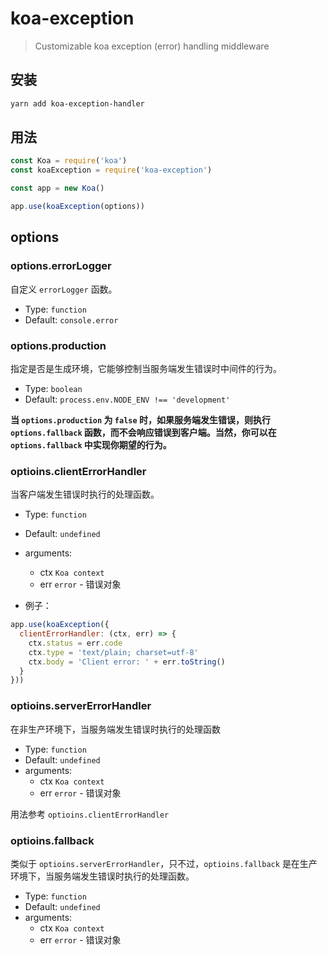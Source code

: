 # koa-exception

> Customizable koa exception (error) handling middleware

## 安装

```sh
yarn add koa-exception-handler
```

## 用法

```js
const Koa = require('koa')
const koaException = require('koa-exception')

const app = new Koa()

app.use(koaException(options))
```

## options

### options.errorLogger

自定义 `errorLogger` 函数。

- Type: `function`
- Default: `console.error`

### options.production

指定是否是生成环境，它能够控制当服务端发生错误时中间件的行为。

- Type: `boolean`
- Default: `process.env.NODE_ENV !== 'development'`

**当 `options.production` 为 `false` 时，如果服务端发生错误，则执行 `options.fallback` 函数，而不会响应错误到客户端。当然，你可以在 `options.fallback` 中实现你期望的行为。**

### optioins.clientErrorHandler

当客户端发生错误时执行的处理函数。

- Type: `function`
- Default: `undefined`
- arguments:
  - ctx `Koa context`
  - err `error` - 错误对象

- 例子：

```js
app.use(koaException({
  clientErrorHandler: (ctx, err) => {
    ctx.status = err.code
    ctx.type = 'text/plain; charset=utf-8'
    ctx.body = 'Client error: ' + err.toString()
  }
}))
```

### optioins.serverErrorHandler

在非生产环境下，当服务端发生错误时执行的处理函数

- Type: `function`
- Default: `undefined`
- arguments:
  - ctx `Koa context`
  - err `error` - 错误对象

用法参考 `optioins.clientErrorHandler`

### optioins.fallback

类似于 `optioins.serverErrorHandler`，只不过，`optioins.fallback` 是在生产环境下，当服务端发生错误时执行的处理函数。

- Type: `function`
- Default: `undefined`
- arguments:
  - ctx `Koa context`
  - err `error` - 错误对象